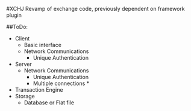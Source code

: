 #XCHJ
Revamp of exchange code, previously dependent on framework plugin

##ToDo:
* Client
  * Basic interface
  * Network Communications
    * Unique Authentication
* Server
  * Network Communications
    * Unique Authentication
    * Multiple connections *
* Transaction Engine
* Storage
  * Database or Flat file